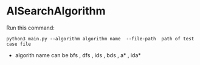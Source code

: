 # AISearchAlgorithm

Run this command:
```
python3 main.py --algorithm algorithm name  --file-path  path of test case file
```
- algorith name can be bfs , dfs , ids , bds , a* , ida*
